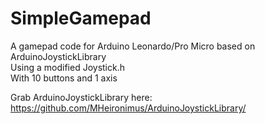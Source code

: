 # SimpleGamepad
A gamepad code for Arduino Leonardo/Pro Micro based on ArduinoJoystickLibrary<br/>
Using a modified Joystick.h<br/>
With 10 buttons and 1 axis<br/>

Grab ArduinoJoystickLibrary here: https://github.com/MHeironimus/ArduinoJoystickLibrary/
